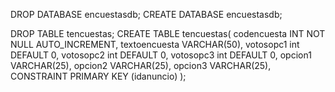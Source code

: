 
DROP DATABASE encuestasdb;
CREATE DATABASE encuestasdb;

DROP TABLE tencuestas;
CREATE TABLE tencuestas(
	codencuesta INT NOT NULL AUTO_INCREMENT,
	textoencuesta  VARCHAR(50),
	votosopc1 int DEFAULT 0,
	votosopc2 int DEFAULT 0,
	votosopc3 int DEFAULT 0,
	opcion1 VARCHAR(25),
	opcion2 VARCHAR(25),
	opcion3 VARCHAR(25),
	CONSTRAINT PRIMARY KEY (idanuncio)
);

